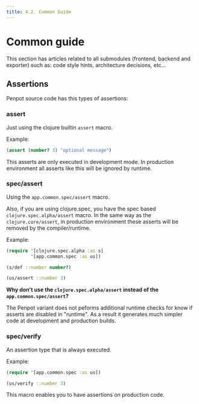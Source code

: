 ```yaml
---
title: 4.2. Common Guide
---
```


# Common guide

This section has articles related to all submodules (frontend, backend and
exporter) such as: code style hints, architecture decisions, etc...


## Assertions

Penpot source code has this types of assertions:

### **assert**

Just using the clojure builtin `assert` macro.

Example:

```clojure
(assert (number? 3) "optional message")
```

This asserts are only executed in development mode. In production
environment all asserts like this will be ignored by runtime.

### **spec/assert**

Using the `app.common.spec/assert` macro.

Also, if you are using clojure.spec, you have the spec based
`clojure.spec.alpha/assert` macro. In the same way as the
`clojure.core/assert`, in production environment these asserts will
be removed by the compiler/runtime.

Example:

```clojure
(require '[clojure.spec.alpha :as s]
         '[app.common.spec :as us])

(s/def ::number number?)

(us/assert ::number 3)
```

**Why don't use the `clojure.spec.alpha/assert` instead of the `app.common.spec/assert`?**

The Penpot variant does not peforms additional runtime checks for know
if asserts are disabled in "runtime". As a result it generates much
simpler code at development and production builds.

### **spec/verify**

An assertion type that is always executed.

Example:

```clojure
(require '[app.common.spec :as us])

(us/verify ::number 3)
```

This macro enables you to have assertions on production code.

